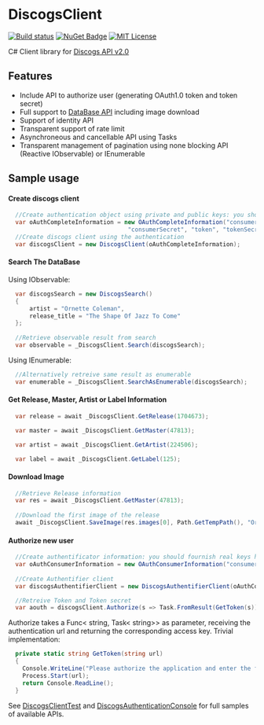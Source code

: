 # DiscogsClient

[![Build status](https://img.shields.io/appveyor/ci/David-Desmaisons/DiscogsClient.svg?maxAge=2592000)](https://ci.appveyor.com/project/David-Desmaisons/DiscogsClient)
[![NuGet Badge](https://img.shields.io/nuget/v/DiscogsClient.svg)](https://www.nuget.org/packages/DiscogsClient/)
[![MIT License](https://img.shields.io/github/license/David-Desmaisons/DiscogsClient.svg)](https://github.com/David-Desmaisons/DiscogsClient/blob/master/LICENSE)


C# Client library for [Discogs API v2.0](https://www.discogs.com/developers/)

## Features
* Include API to authorize user (generating OAuth1.0 token and token secret)
* Full support to [DataBase API](https://www.discogs.com/developers/#page:database) including image download
* Support of identity API
* Transparent support of rate limit
* Asynchroneous and cancellable API using Tasks
* Transparent management of pagination using none blocking API (Reactive IObservable) or IEnumerable

## Sample usage

#### Create discogs client

```C#
  //Create authentication object using private and public keys: you should fournish real keys here
  var oAuthCompleteInformation = new OAuthCompleteInformation("consumerKey", 
                                  "consumerSecret", "token", "tokenSecret");
  //Create discogs client using the authentication
  var discogsClient = new DiscogsClient(oAuthCompleteInformation);
```
#### Search The DataBase

Using IObservable:
```C#
  var discogsSearch = new DiscogsSearch()
  {
      artist = "Ornette Coleman",
      release_title = "The Shape Of Jazz To Come"
  };
    
  //Retrieve observable result from search
  var observable = _DiscogsClient.Search(discogsSearch);
```

Using IEnumerable:
```C#
  //Alternatively retreive same result as enumerable 
  var enumerable = _DiscogsClient.SearchAsEnumerable(discogsSearch);
```

#### Get Release, Master, Artist or Label Information
```C#
  var release = await _DiscogsClient.GetRelease(1704673);
```

```C#
  var master = await _DiscogsClient.GetMaster(47813);
```

```C#
  var artist = await _DiscogsClient.GetArtist(224506);
```

```C#
  var label = await _DiscogsClient.GetLabel(125);
```

#### Download Image
```C#
  //Retrieve Release information
  var res = await _DiscogsClient.GetMaster(47813);
  
  //Download the first image of the release
  await _DiscogsClient.SaveImage(res.images[0], Path.GetTempPath(), "Ornette-TSOAJTC");
```

#### Authorize new user
```C#
  //Create authentificator information: you should fournish real keys here
  var oAuthConsumerInformation = new OAuthConsumerInformation("consumerKey", "consumerSecret");
  
  //Create Authentifier client
  var discogsAuthentifierClient = new DiscogsAuthentifierClient(oAuthConsumerInformation);

  //Retreive Token and Token secret 
  var aouth = discogsClient.Authorize(s => Task.FromResult(GetToken(s))).Result;
```

Authorize takes a Func< string, Task< string>> as parameter, receiving the authentication url and returning the corresponding access key. Trivial implementation:

```C#
  private static string GetToken(string url)
  {
    Console.WriteLine("Please authorize the application and enter the final key in the console");
    Process.Start(url);
    return Console.ReadLine();
  }
```
See [DiscogsClientTest](https://github.com/David-Desmaisons/DiscogsClient/blob/master/DiscogsClient.Test/DiscogsClientTest.cs) and [DiscogsAuthenticationConsole](https://github.com/David-Desmaisons/DiscogsClient/blob/master/DiscogsAuthenticationConsole/Program.cs) for full samples of available APIs.

